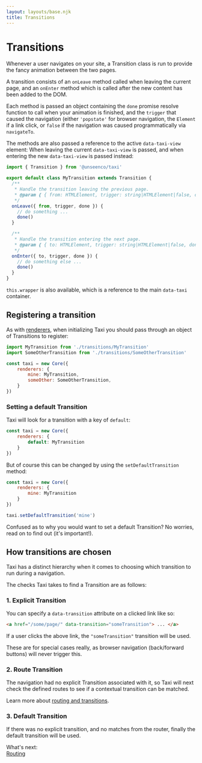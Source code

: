```yaml
---
layout: layouts/base.njk
title: Transitions
---
```


# Transitions
Whenever a user navigates on your site, a Transition class is run to provide the fancy animation between the two pages.

A transition consists of an `onLeave` method called when leaving the current page, and an `onEnter` method which is called after the new content has been added to the DOM.

Each method is passed an object  containing the `done` promise resolve function to call when your animation is finished, and the `trigger` that caused the navigation (either `'popstate'` for browser navigation, the `Element` if a link click, or `false` if the navigation was caused programmatically via `navigateTo`.

The methods are also passed a reference to the active `data-taxi-view` element: When leaving the current `data-taxi-view` is passed, and when entering the new `data-taxi-view` is passed instead:

```js
import { Transition } from '@unseenco/taxi'

export default class MyTransition extends Transition {
  /**
   * Handle the transition leaving the previous page.
   * @param { { from: HTMLElement, trigger: string|HTMLElement|false, done: function } } props
   */
  onLeave({ from, trigger, done }) {
    // do something ...
    done()
  }

  /**
   * Handle the transition entering the next page.
   * @param { { to: HTMLElement, trigger: string|HTMLElement|false, done: function } } props
   */
  onEnter({ to, trigger, done }) {
    // do something else ...
    done()
  }
}
```

`this.wrapper` is also available, which is a reference to the main `data-taxi` container.

## Registering a transition
As with [renderers](/renderers/), when initializing Taxi you should pass through an object of Transitions to register:

```js
import MyTransition from './transitions/MyTransition'
import SomeOtherTransition from './transitions/SomeOtherTransition'

const taxi = new Core({
	renderers: {
		mine: MyTransition,
		someOther: SomeOtherTransition,
	}
})
```

### Setting a default Transition
Taxi will look for a transition with a key of `default`:

```js
const taxi = new Core({
	renderers: {
		default: MyTransition
	}
})
```

But of course this can be changed by using the `setDefaultTransition` method:

```js
const taxi = new Core({
	renderers: {
		mine: MyTransition
	}
})

taxi.setDefaultTransition('mine')
```

Confused as to why you would want to set a default Transition? No worries, read on to find out (it's important!).

## How transitions are chosen
Taxi has a distinct hierarchy when it comes to choosing which transition to run during a navigation.

The checks Taxi takes to find a Transition are as follows:

### 1. Explicit Transition
You can specify a `data-transition` attribute on a clicked link like so:
```html
<a href="/some/page/" data-transition="someTransition"> ... </a>
```
If a user clicks the above link, the `"someTransition"` transition will be used.

These are for special cases really, as browser navigation (back/forward buttons) will never trigger this.

### 2. Route Transition
The navigation had no explicit Transition associated with it, so Taxi will next check the defined routes to see if a contextual transition can be matched.

Learn more about [routing and transitions](#routing).

### 3. Default Transition
If there was no explicit transition, and no matches from the router, finally the default transition will be used.

<div class="border rounded-sm p-4 mt-16">
    <div class="text-sm mb-2 font-bold">What's next:</div>
    <div>
        <a href="/routing/">Routing</a>
    </div>
</div>